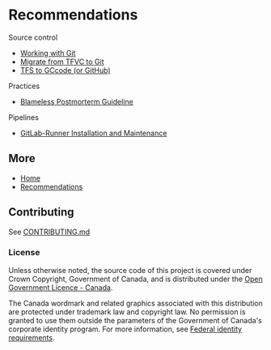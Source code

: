 # Recommendations

Source control

- [Working with Git](source-control/working-with-git.md)
- [Migrate from TFVC to Git](source-control/tfvc-to-git.md)
- [TFS to GCcode (or GitHub)](source-control/tfs-to-gccode.md)

Practices

- [Blameless Postmorterm Guideline](practices/postmortem.md)

Pipelines

- [GitLab-Runner Installation and Maintenance](pipelines/gitlab-runner.md)


## More

- [Home](https://esdc-devcop.github.io/)
- [Recommendations](https://esdc-devcop.github.io/recommendations)

## Contributing

See [CONTRIBUTING.md](CONTRIBUTING.md)

### License

Unless otherwise noted, the source code of this project is covered under Crown Copyright, Government of Canada, and is distributed under the [Open Government Licence - Canada](LICENSE).

The Canada wordmark and related graphics associated with this distribution are protected under trademark law and copyright law.
No permission is granted to use them outside the parameters of the Government of Canada's corporate identity program.
For more information, see [Federal identity requirements](https://www.canada.ca/en/treasury-board-secretariat/topics/government-communications/federal-identity-requirements.html).
